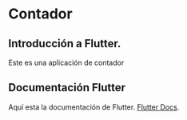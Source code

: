# Contador

## Introducción a Flutter.

Este es una aplicación de contador

## Documentación Flutter

Aquí esta la documentación de Flutter.
[Flutter Docs](https://flutter.dev/docs).
